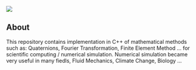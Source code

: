 ![](https://img.shields.io/badge/Code-C++-brigthgreen.svg?style=for-the-badge&logo=c%2B%2B)

## About
This repository contains implementation in C++ of mathematical methods such as: Quaternions, Fourier Transformation, Finite Element Method ... for scientific computing / numerical simulation. Numerical simulation became very useful in many fiedls, Fluid Mechanics, Climate Change, Biology ...
